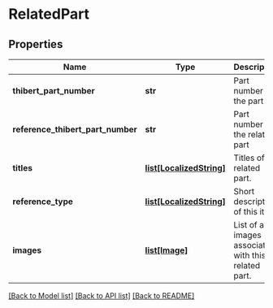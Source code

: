 # RelatedPart

## Properties
Name | Type | Description | Notes
------------ | ------------- | ------------- | -------------
**thibert_part_number** | **str** | Part number of the part | [optional] 
**reference_thibert_part_number** | **str** | Part number of the related part | [optional] 
**titles** | [**list[LocalizedString]**](LocalizedString.md) | Titles of the related part. | [optional] 
**reference_type** | [**list[LocalizedString]**](LocalizedString.md) | Short description of this item. | [optional] 
**images** | [**list[Image]**](Image.md) | List of all images associated with this related part. | [optional] 

[[Back to Model list]](../README.md#documentation-for-models) [[Back to API list]](../README.md#documentation-for-api-endpoints) [[Back to README]](../README.md)

